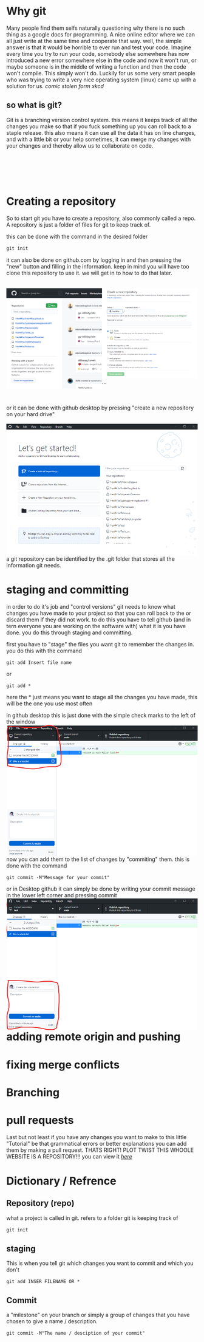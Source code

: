 <!--
---
#layout: post
#title: "Github Course"
#date: 2021-02-02
#categories:
#image: /assets/Images/Git-XKCDComic.png
---
-->

<!--more-->

# Why git
Many people find them selfs naturally questioning why there is no such thing as a google docs for programming. A nice online editor where we can all just write at the same time and cooperate that way. well, the simple answer is that it would be horrible to ever run and test your code. Imagine every time you try to run your code, somebody else somewhere has now introduced a new error somewhere else in the code and now it won't run, or maybe someone is in the middle of writing a function and then the code won't compile. This simply won't do. Luckily for us some very smart people who was trying to write a very nice operating system (linux) came up with a solution for us.
*comic stolen form xkcd*

## so what is git?
Git is a branching version control system. this means it keeps track of all the changes you make so that if you fuck something up you can roll back to a staple release. this also means it can use all the data it has on line changes, and with a little bit or your help sometimes, it can merge my changes with your changes and thereby allow us to collaborate on code.
<!-- expand on explanation-->
<br>
<br>
<br>
<br>




# Creating a repository
So to start git you have to create a repository, also commonly called a repo.
A repository is just a folder of files for git to keep track of.

this can be done with the command in the desired folder

``` cmd
git init
```

it can also be done on github.com by logging in and then pressing the "new" button and filling in the information. keep in mind you will have too clone this repository to use it. we will get in to how to do that later.
<br>
<br>
<!--Fix image text-->
<img src="/assets/Images/GitHubWebCreateRepo.png" align="left" width="50%" >
<img src="/assets/Images/GitHubWebCreateRepo2.png" align="left" width="50%" >
...
<br>
<br>
<br>
<br>
or it can be done with github desktop by pressing "create a new repository on your hard drive"
<br>
<br>
<img src="/assets/Images/GithubDesktopCreateRepo.png" align="left" width="100%" >

a git repository can be identified by the .git folder that stores all the information git needs.

# staging and committing

in order to do it's job and "control versions" git needs to know what changes you have made to your project so that you can roll back to the or discard them if they did not work. to do this you have to tell github (and in tern everyone you are working on the software with) what it is you have done.
you do this through staging and committing.

first you have to "stage" the files you want git to remember the changes in. you do this with the command
```
git add Insert file name
```
or
```
git add *
```
here the * just means you want to stage all the changes you have made, this will be the one you use most often

in github desktop this is just done with the simple check marks to the left of the window
<img src="/assets/Images/GithubStaging.png" align="left" width="100%" >

now you can add them to the list of changes by "commiting" them. this is done with the command

```
git commit -M"Message for your commit"
```
or in Desktop github it can simply be done by writing your commit message in the lower left corner and pressing commit
<img src="/assets/Images/GithubCommit.png" align="left" width="100%" >

# adding remote origin and pushing

# fixing merge conflicts

# Branching

# pull requests

Last but not least if you have any changes you want to make to this little "Tutorial" be that grammatical errors or better explanations you can add them by making a pull request. THATS RIGHT! PLOT TWIST THIS WHOOLE WEBSITE IS A REPOSITORY!!! you can view it [*here*](https://github.com/fred441a/fred441a.github.io)

# Dictionary / Refrence

## Repository (repo)
what a project is called in git. refers to a folder git is keeping track of
``` cmd
git init
```

## staging
This is when you tell git which changes you want to commit and which you don't

```
git add INSER FILENAME OR *
```

## Commit
a "milestone" on your branch or simply a group of changes that you have chosen to give a name / description.

```
git commit -M"The name / desciption of your commit"
```


